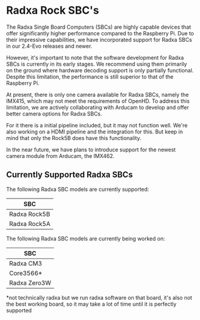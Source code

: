 # Radxa Rock SBC's

The Radxa Single Board Computers (SBCs) are highly capable devices that offer significantly higher performance compared to the Raspberry Pi. Due to their impressive capabilities, we have incorporated support for Radxa SBCs in our 2.4-Evo releases and newer.

However, it's important to note that the software development for Radxa SBCs is currently in its early stages. We recommend using them primarily on the ground where hardware decoding support is only partially functional. Despite this limitation, the performance is still superior to that of the Raspberry Pi.

At present, there is only one camera available for Radxa SBCs, namely the IMX415, which may not meet the requirements of OpenHD. To address this limitation, we are actively collaborating with Arducam to develop and offer better camera options for Radxa SBCs.

For it there is a initial pipeline included, but it may not function well. We're also working on a HDMI pipeline and the integration for this. But keep in mind that only the Rock5B does have this functionality.

In the near future, we have plans to introduce support for the newest camera module from Arducam, the IMX462.

## Currently Supported Radxa SBCs

The following Radxa SBC models are currently supported:

| SBC                   | 
| --------------------- |
| Radxa Rock5B          |
| Radxa Rock5A          |

The following Radxa SBC models are currently being worked on:

| SBC                   | 
| --------------------- |
| Radxa CM3             |
| Core3566*             |
| Radxa Zero3W          |

*not technically radxa but we run radxa software on that board, it's also not the best working board, so it may take a lot of time until it is perfectly supported